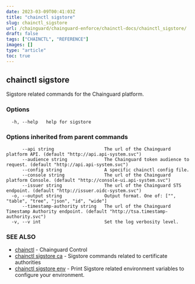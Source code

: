 ```yaml
---
date: 2023-03-09T00:41:03Z
title: "chainctl sigstore"
slug: chainctl_sigstore
url: /chainguard/chainguard-enforce/chainctl-docs/chainctl_sigstore/
draft: false
tags: ["CHAINCTL", "REFERENCE"]
images: []
type: "article"
toc: true
---
```

## chainctl sigstore

Sigstore related commands for the Chainguard platform.

### Options

```
  -h, --help   help for sigstore
```

### Options inherited from parent commands

```
      --api string                   The url of the Chainguard platform API. (default "http://api.api-system.svc")
      --audience string              The Chainguard token audience to request. (default "http://api.api-system.svc")
      --config string                A specific chainctl config file.
      --console string               The url of the Chainguard platform Console. (default "http://console-ui.api-system.svc")
      --issuer string                The url of the Chainguard STS endpoint. (default "http://issuer.oidc-system.svc")
  -o, --output string                Output format. One of: ["", "table", "tree", "json", "id", "wide"]
      --timestamp-authority string   The url of the Chainguard Timestamp Authority endpoint. (default "http://tsa.timestamp-authority.svc")
  -v, --v int                        Set the log verbosity level.
```

### SEE ALSO

* [chainctl](/chainguard/chainguard-enforce/chainctl-docs/chainctl/)	 - Chainguard Control
* [chainctl sigstore ca](/chainguard/chainguard-enforce/chainctl-docs/chainctl_sigstore_ca/)	 - Sigstore commands related to certificate authorities
* [chainctl sigstore env](/chainguard/chainguard-enforce/chainctl-docs/chainctl_sigstore_env/)	 - Print Sigstore related environment variables to configure your environment.

